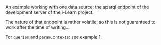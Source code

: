 An example working with one data source: the sparql endpoint of the development server of the i-Learn project.

The nature of that endpoint is rather volatile, so this is not guaranteed to work after the time of writing...

For `queries` and `paramContexts`: see example 1.

